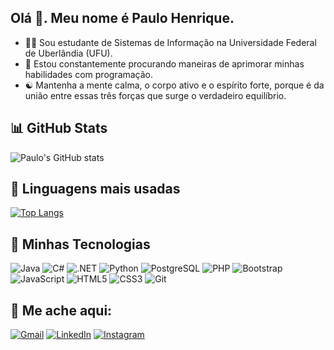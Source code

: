 ## Olá 👋. Meu nome é Paulo Henrique.



- 👨‍🎓 Sou estudante de Sistemas de Informação na Universidade Federal de Uberlândia (UFU).
- 🚀 Estou constantemente procurando maneiras de aprimorar minhas habilidades com programação.
- ☯️ Mantenha a mente calma, o corpo ativo e o espírito forte, porque é da união entre essas três forças que surge o verdadeiro equilíbrio.

## 📊 GitHub Stats

![Paulo's GitHub stats](https://github-readme-stats.vercel.app/api?username=prickz1&show_icons=true&theme=tokyonight)

## 🔧 Linguagens mais usadas

[![Top Langs](https://github-readme-stats.vercel.app/api/top-langs/?username=prickz1&layout=compact&theme=tokyonight)](https://github.com/anuraghazra/github-readme-stats)

## 🌟 Minhas Tecnologias
![Java](https://img.shields.io/badge/-Java-007396?logo=java&logoColor=white&style=for-the-badge)
![C#](https://img.shields.io/badge/-C%23-239120?logo=csharp&logoColor=white&style=for-the-badge)
![.NET](https://img.shields.io/badge/-.NET-512BD4?logo=dotnet&logoColor=white&style=for-the-badge)
![Python](https://img.shields.io/badge/-Python-3776AB?logo=python&logoColor=white&style=for-the-badge)
![PostgreSQL](https://img.shields.io/badge/-PostgreSQL-336791?logo=postgresql&logoColor=white&style=for-the-badge)
![PHP](https://img.shields.io/badge/-PHP-777BB4?logo=php&logoColor=white&style=for-the-badge)
![Bootstrap](https://img.shields.io/badge/-Bootstrap-7952B3?logo=bootstrap&logoColor=white&style=for-the-badge)
![JavaScript](https://img.shields.io/badge/-JavaScript-ffcd00?logo=javascript&logoColor=black&style=for-the-badge)
![HTML5](https://img.shields.io/badge/-HTML5-E34F26?logo=html5&logoColor=white&style=for-the-badge)
![CSS3](https://img.shields.io/badge/-CSS3-1572B6?logo=css3&logoColor=white&style=for-the-badge)
![Git](https://img.shields.io/badge/-Git-F05032?logo=git&logoColor=white&style=for-the-badge)



## 📱 Me ache aqui:

[![Gmail](https://img.shields.io/badge/Gmail-D14836?logo=gmail&logoColor=white&style=for-the-badge)](mailto:rick.ateixeira@hotmail.com)
[![LinkedIn](https://img.shields.io/badge/LinkedIn-0077B5?logo=linkedin&logoColor=white&style=for-the-badge)](https://www.linkedin.com/in/paulo-henrique-alves-teixeira-576369336/)
[![Instagram](https://img.shields.io/badge/Instagram-E4405F?logo=instagram&logoColor=white&style=for-the-badge)](https://www.instagram.com/p_rickz1/)

